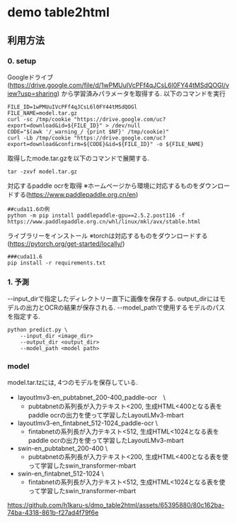 # demo table2html



## 利用方法
### 0. setup
Googleドライブ(https://drive.google.com/file/d/1wPMUuIVcPFf4qJCsL6l0FY44tMSdQOGl/view?usp=sharing) から学習済みパラメータを取得する.
以下のコマンドを実行
```
FILE_ID=1wPMUuIVcPFf4qJCsL6l0FY44tMSdQOGl
FILE_NAME=model.tar.gz
curl -sc /tmp/cookie "https://drive.google.com/uc?export=download&id=${FILE_ID}" > /dev/null
CODE="$(awk '/_warning_/ {print $NF}' /tmp/cookie)"  
curl -Lb /tmp/cookie "https://drive.google.com/uc?export=download&confirm=${CODE}&id=${FILE_ID}" -o ${FILE_NAME}
```
取得したmode.tar.gzを以下のコマンドで展開する.
```
tar -zxvf model.tar.gz
```
対応するpaddle ocrを取得
※ホームページから環境に対応するものをダウンロードする(https://www.paddlepaddle.org.cn/en)
```
##cuda11.6の例
python -m pip install paddlepaddle-gpu==2.5.2.post116 -f https://www.paddlepaddle.org.cn/whl/linux/mkl/avx/stable.html
```

ライブラリーをインストール
 ※torchは対応するものをダウンロードする(https://pytorch.org/get-started/locally/)
```
###cuda11.6
pip install -r requirements.txt
```
### 1. 予測
--input_dirで指定したディレクトリー直下に画像を保存する. output_dirにはモデルの出力とOCRの結果が保存される. --model_pathで使用するモデルのパスを指定する.
```
python predict.py \
    --input_dir <image_dir>
    --output_dir <output_dir>
    --model_path <model path>
```


### model
model.tar.tzには, 4つのモデルを保存している.
* layoutlmv3-en_pubtabnet_200-400_paddle-ocr　\
  * pubtabnetの系列長が入力テキスト<200, 生成HTML<400となる表をpaddle ocrの出力を使って学習したLayoutLMv3-mbart
* layoutlmv3-en_fintabnet_512-1024_paddle-ocr \
  * fintabnetの系列長が入力テキスト<512, 生成HTML<1024となる表をpaddle ocrの出力を使って学習したLayoutLMv3-mbart
* swin-en_pubtabnet_200-400 \
  * pubtabnetの系列長が入力テキスト<200, 生成HTML<400となる表を使って学習したswin_transformer-mbart
* swin-en_fintabnet_512-1024 \
  * fintabnetの系列長が入力テキスト<512, 生成HTML<1024となる表を使って学習したswin_transformer-mbart

https://github.com/h1karu-s/dmo_table2html/assets/65395880/80c162ba-74ba-4318-861b-f27ad4f79f6e

